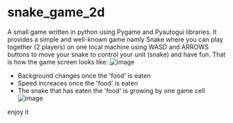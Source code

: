 # snake_game_2d
A small game written in python using Pygame and Pyautogui libraries. It provides a simple and well-known game namly Snake where you can play together (2 players) on one local machine using WASD and ARROWS buttons to move your snake to control your unit (snake) and have fun. That is how the game screen looks like: 
![image](https://user-images.githubusercontent.com/67865361/116825932-ce056600-ab91-11eb-98a4-6cb0d3df4fcf.png)

- Background changes once the 'food' is eaten
- Speed increaces once the 'food' is eaten
- The snake that has eaten the 'food' is growing by one game cell 
![image](https://user-images.githubusercontent.com/67865361/116825987-1ae93c80-ab92-11eb-8c4f-22116836c148.png)




enjoy it
